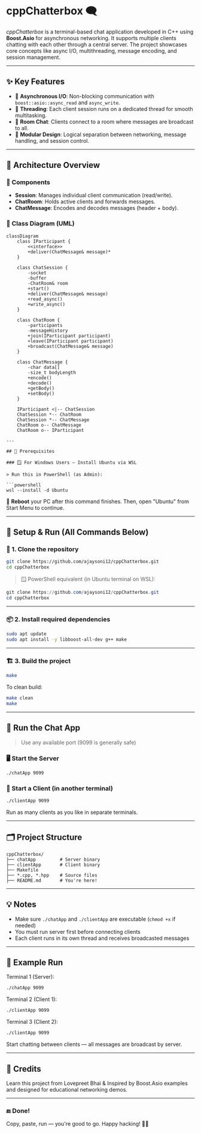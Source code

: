 # cppChatterbox 🗨️

*cppChatterbox* is a terminal-based chat application developed in C++ using **Boost.Asio** for asynchronous networking. It supports multiple clients chatting with each other through a central server. The project showcases core concepts like async I/O, multithreading, message encoding, and session management.

---

## ✨ Key Features

- 🔄 **Asynchronous I/O**: Non-blocking communication with `boost::asio::async_read` and `async_write`.
- 🧵 **Threading**: Each client session runs on a dedicated thread for smooth multitasking.
- 💬 **Room Chat**: Clients connect to a room where messages are broadcast to all.
- 🧱 **Modular Design**: Logical separation between networking, message handling, and session control.

---

## 🧠 Architecture Overview

### 🔧 Components

- **Session**: Manages individual client communication (read/write).
- **ChatRoom**: Holds active clients and forwards messages.
- **ChatMessage**: Encodes and decodes messages (header + body).

### 🧩 Class Diagram (UML)

```mermaid
classDiagram
    class IParticipant {
        <<interface>>
        +deliver(ChatMessage& message)*
    }

    class ChatSession {
        -socket
        -buffer
        -ChatRoom& room
        +start()
        +deliver(ChatMessage& message)
        +read_async()
        +write_async()
    }

    class ChatRoom {
        -participants
        -messageHistory
        +join(IParticipant participant)
        +leave(IParticipant participant)
        +broadcast(ChatMessage& message)
    }

    class ChatMessage {
        -char data[]
        -size_t bodyLength
        +encode()
        +decode()
        +getBody()
        +setBody()
    }

    IParticipant <|-- ChatSession
    ChatSession *-- ChatRoom
    ChatSession *-- ChatMessage
    ChatRoom o-- ChatMessage
    ChatRoom o-- IParticipant

---

## 📌 Prerequisites

### 🪟 For Windows Users – Install Ubuntu via WSL

> Run this in PowerShell (as Admin):

```powershell
wsl --install -d Ubuntu
```

📌 **Reboot** your PC after this command finishes. Then, open "Ubuntu" from Start Menu to continue.

---

## 🔧 Setup & Run (All Commands Below)

### 📁 1. Clone the repository

```bash
git clone https://github.com/ajaysoni12/cppChatterbox.git
cd cppChatterbox
```

> 🪟 PowerShell equivalent (in Ubuntu terminal on WSL):
```powershell
git clone https://github.com/ajaysoni12/cppChatterbox.git
cd cppChatterbox
```

---

### 📦 2. Install required dependencies

```bash
sudo apt update
sudo apt install -y libboost-all-dev g++ make
```

---

### 🏗️ 3. Build the project

```bash
make
```

To clean build:
```bash
make clean
make
```

---

## 🚀 Run the Chat App

> Use any available port (9099 is generally safe)

### 🖥️ Start the Server

```bash
./chatApp 9099
```

### 💬 Start a Client (in another terminal)

```bash
./clientApp 9099
```

Run as many clients as you like in separate terminals.

---

## 🗂️ Project Structure

```
cppChatterbox/
├── chatApp         # Server binary
├── clientApp       # Client binary
├── Makefile
├── *.cpp, *.hpp    # Source files
├── README.md       # You're here!
```

---

## 💡 Notes

- Make sure `./chatApp` and `./clientApp` are executable (`chmod +x` if needed)
- You must run server first before connecting clients
- Each client runs in its own thread and receives broadcasted messages

---

## 📄 Example Run

Terminal 1 (Server):

```bash
./chatApp 9099
```

Terminal 2 (Client 1):

```bash
./clientApp 9099
```

Terminal 3 (Client 2):

```bash
./clientApp 9099
```

Start chatting between clients — all messages are broadcast by server.

---

## 🙌 Credits

Learn this project from Lovepreet Bhai & Inspired by Boost.Asio examples and designed for educational networking demos.

---

### 🔚 Done!

Copy, paste, run — you're good to go. Happy hacking! 💬✨
